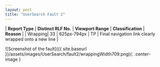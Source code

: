 ```yaml
---
layout: post
title: "UserSearch Fault 2"
---
```

| **Report Type** | **Distinct RLF No.** | **Viewport Range** | **Classification** | **Reason** |
| Wrapping| 33 | 625px-794px | TP | Final navigation link clearly wrapped onto a new line | 

![Screenshot of the fault]({{ site.baseurl }}/assets/images/UserSearch/fault2/wrappingWidth709.png){: .center-image }